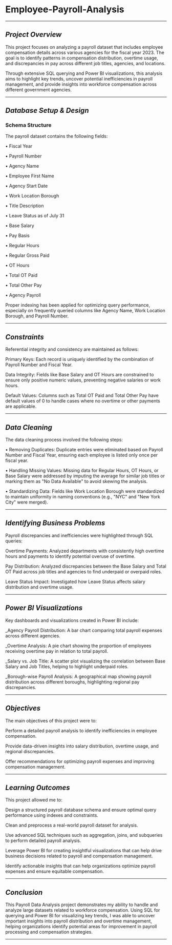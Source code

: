 # Employee-Payroll-Analysis

---

## ***Project Overview***

This project focuses on analyzing a payroll dataset that includes employee compensation details across various agencies for the fiscal year 2023. The goal is to identify patterns in compensation distribution, overtime usage, and discrepancies in pay across different job titles, agencies, and locations.

Through extensive SQL querying and Power BI visualizations, this analysis aims to highlight key trends, uncover potential inefficiencies in payroll management, and provide insights into workforce compensation across different government agencies.

---

## ***Database Setup & Design***

### **Schema Structure**
The payroll dataset contains the following fields:

• Fiscal Year

• Payroll Number

• Agency Name

• Employee First Name

• Agency Start Date

• Work Location Borough

• Title Description

• Leave Status as of July 31

• Base Salary

• Pay Basis

• Regular Hours

• Regular Gross Paid

• OT Hours

• Total OT Paid

• Total Other Pay

• Agency Payroll

Proper indexing has been applied for optimizing query performance, especially on frequently queried columns like Agency Name, Work Location Borough, and Payroll Number.

---

## ***Constraints***

Referential integrity and consistency are maintained as follows:

Primary Keys: Each record is uniquely identified by the combination of Payroll Number and Fiscal Year.

Data Integrity: Fields like Base Salary and OT Hours are constrained to ensure only positive numeric values, preventing negative salaries or work hours.

Default Values: Columns such as Total OT Paid and Total Other Pay have default values of 0 to handle cases where no overtime or other payments are applicable.

---

## ***Data Cleaning***

The data cleaning process involved the following steps:

• Removing Duplicates: Duplicate entries were eliminated based on Payroll Number and Fiscal Year, ensuring each employee is listed only once per fiscal year.

• Handling Missing Values: Missing data for Regular Hours, OT Hours, or Base Salary were addressed by imputing the average for similar job titles or marking them as "No Data Available" to avoid skewing the analysis.

• Standardizing Data: Fields like Work Location Borough were standardized to maintain uniformity in naming conventions (e.g., "NYC" and "New York City" were merged).

---

## ***Identifying Business Problems***

Payroll discrepancies and inefficiencies were highlighted through SQL queries:

Overtime Payments: Analyzed departments with consistently high overtime hours and payments to identify potential overuse of overtime.

Pay Distribution: Analyzed discrepancies between the Base Salary and Total OT Paid across job titles and agencies to find underpaid or overpaid roles.

Leave Status Impact: Investigated how Leave Status affects salary distribution and overtime usage.

---

## ***Power BI Visualizations***

Key dashboards and visualizations created in Power BI include:

_Agency Payroll Distribution: A bar chart comparing total payroll expenses across different agencies.

_Overtime Analysis: A pie chart showing the proportion of employees receiving overtime pay in relation to total payroll.

_Salary vs. Job Title: A scatter plot visualizing the correlation between Base Salary and Job Titles, helping to highlight underpaid roles.

_Borough-wise Payroll Analysis: A geographical map showing payroll distribution across different boroughs, highlighting regional pay discrepancies.

---

## ***Objectives***

The main objectives of this project were to:

Perform a detailed payroll analysis to identify inefficiencies in employee compensation.

Provide data-driven insights into salary distribution, overtime usage, and regional discrepancies.

Offer recommendations for optimizing payroll expenses and improving compensation management.

---

## ***Learning Outcomes***

This project allowed me to:

Design a structured payroll database schema and ensure optimal query performance using indexes and constraints.

Clean and preprocess a real-world payroll dataset for analysis.

Use advanced SQL techniques such as aggregation, joins, and subqueries to perform detailed payroll analysis.

Leverage Power BI for creating insightful visualizations that can help drive business decisions related to payroll and compensation management.

Identify actionable insights that can help organizations optimize payroll expenses and ensure equitable compensation.

---

## ***Conclusion***

This Payroll Data Analysis project demonstrates my ability to handle and analyze large datasets related to workforce compensation. Using SQL for querying and Power BI for visualizing key trends, I was able to uncover important insights into payroll distribution and overtime management, helping organizations identify potential areas for improvement in payroll processing and compensation strategies.

---





